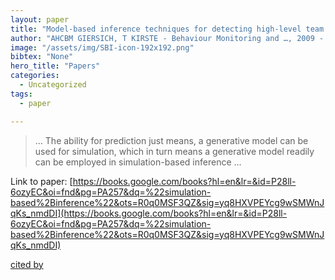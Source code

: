 ```yaml
---
layout: paper
title: "Model-based inference techniques for detecting high-level team intentions"
author: "AHCBM GIERSICH, T KIRSTE - Behaviour Monitoring and …, 2009 - books.google.com"
image: "/assets/img/SBI-icon-192x192.png"
bibtex: "None"
hero_title: "Papers"
categories:
  - Uncategorized
tags:
  - paper

---
```

>… The ability for prediction just means, a generative model can be used for simulation, which in turn means a generative model readily can be employed in simulation-based inference …

Link to paper: [https://books.google.com/books?hl=en&lr=&id=P28ll-6ozyEC&oi=fnd&pg=PA257&dq=%22simulation-based%2Binference%22&ots=R0q0MSF3QZ&sig=yq8HXVPEYcg9wSMWnJqKs_nmdDI](https://books.google.com/books?hl=en&lr=&id=P28ll-6ozyEC&oi=fnd&pg=PA257&dq=%22simulation-based%2Binference%22&ots=R0q0MSF3QZ&sig=yq8HXVPEYcg9wSMWnJqKs_nmdDI)

[cited by](https://scholar.google.com/scholar?cites=18007066366700690210&as_sdt=2005&sciodt=0,5&hl=en&num=20)
